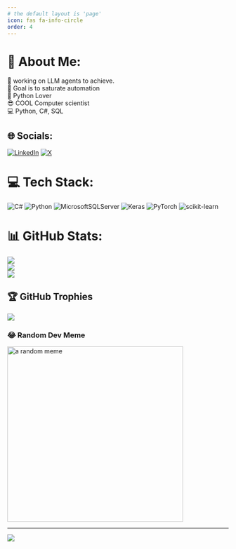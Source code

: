 ```yaml
---
# the default layout is 'page'
icon: fas fa-info-circle
order: 4
---
```


<!-- > Add Markdown syntax content to file `_tabs/about.md`{: .filepath } and it will show up on this page.
{: .prompt-tip } -->
# 💫 About Me:
🤖 working on LLM agents to achieve.<br>🎯 Goal is to saturate automation<br>🐍 Python Lover<br>😎 COOL Computer scientist<br>💻 Python, C#, SQL<br>


## 🌐 Socials:
[![LinkedIn](https://img.shields.io/badge/LinkedIn-%230077B5.svg?logo=linkedin&logoColor=white)](https://linkedin.com/in/msnp1381) [![X](https://img.shields.io/badge/X-black.svg?logo=X&logoColor=white)](https://x.com/simpoftheworld) 

# 💻 Tech Stack:
![C#](https://img.shields.io/badge/c%23-%23239120.svg?style=for-the-badge&logo=csharp&logoColor=white) ![Python](https://img.shields.io/badge/python-3670A0?style=for-the-badge&logo=python&logoColor=ffdd54) ![MicrosoftSQLServer](https://img.shields.io/badge/Microsoft%20SQL%20Server-CC2927?style=for-the-badge&logo=microsoft%20sql%20server&logoColor=white) ![Keras](https://img.shields.io/badge/Keras-%23D00000.svg?style=for-the-badge&logo=Keras&logoColor=white) ![PyTorch](https://img.shields.io/badge/PyTorch-%23EE4C2C.svg?style=for-the-badge&logo=PyTorch&logoColor=white) ![scikit-learn](https://img.shields.io/badge/scikit--learn-%23F7931E.svg?style=for-the-badge&logo=scikit-learn&logoColor=white)
# 📊 GitHub Stats:
![](https://github-readme-stats.vercel.app/api?username=msnp1381&theme=default&hide_border=false&include_all_commits=true&count_private=false)<br/>
![](https://github-readme-streak-stats.herokuapp.com/?user=msnp1381&theme=default&hide_border=false)<br/>
![](https://github-readme-stats.vercel.app/api/top-langs/?username=msnp1381&theme=default&hide_border=false&include_all_commits=true&count_private=false&layout=compact)

## 🏆 GitHub Trophies
![](https://github-profile-trophy.vercel.app/?username=msnp1381&theme=radical&no-frame=false&no-bg=true&margin-w=4)

### 😂 Random Dev Meme
<img src='https://memer-new.vercel.app/' style="height: 400px;" alt="a random  meme"/>

---
[![](https://visitcount.itsvg.in/api?id=msnp1381&icon=0&color=0)](https://visitcount.itsvg.in)

<!-- Proudly created with GPRM ( https://gprm.itsvg.in ) -->